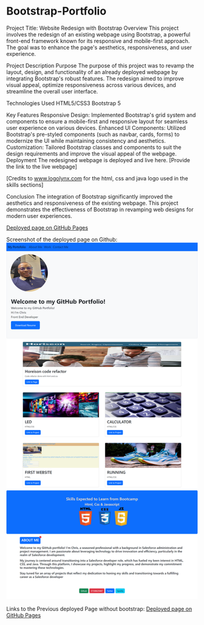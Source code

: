 # Bootstrap-Portfolio
Project Title: Website Redesign with Bootstrap
Overview
This project involves the redesign of an existing webpage using Bootstrap, a powerful front-end framework known for its responsive and mobile-first approach. The goal was to enhance the page's aesthetics, responsiveness, and user experience.

Project Description
Purpose
The purpose of this project was to revamp the layout, design, and functionality of an already deployed webpage by integrating Bootstrap's robust features. The redesign aimed to improve visual appeal, optimize responsiveness across various devices, and streamline the overall user interface.

Technologies Used
HTML5/CSS3
Bootstrap 5

Key Features
Responsive Design: Implemented Bootstrap's grid system and components to ensure a mobile-first and responsive layout for seamless user experience on various devices.
Enhanced UI Components: Utilized Bootstrap's pre-styled components (such as navbar, cards, forms) to modernize the UI while maintaining consistency and aesthetics.
Customization: Tailored Bootstrap classes and components to suit the design requirements and improve the visual appeal of the webpage.
Deployment
The redesigned webpage is deployed and live here. [Provide the link to the live webpage]


[Credits to www.logolynx.com for the html, css and java logo used in the skills sections]


Conclusion
The integration of Bootstrap significantly improved the aesthetics and responsiveness of the existing webpage. This project demonstrates the effectiveness of Bootstrap in revamping web designs for modern user experiences.


 [Deployed page on GitHub Pages](https://christopher-eze.github.io/Bootstrap-Portfolio/)

 
 Screenshot of the deployed page on Github:
![Homepage](./images/Bootstrap-Portfolio.png)

 Links to the Previous deployed Page without bootstrap:
[Deployed page on GitHub Pages](https://christopher-eze.github.io/myPortfolio/)
